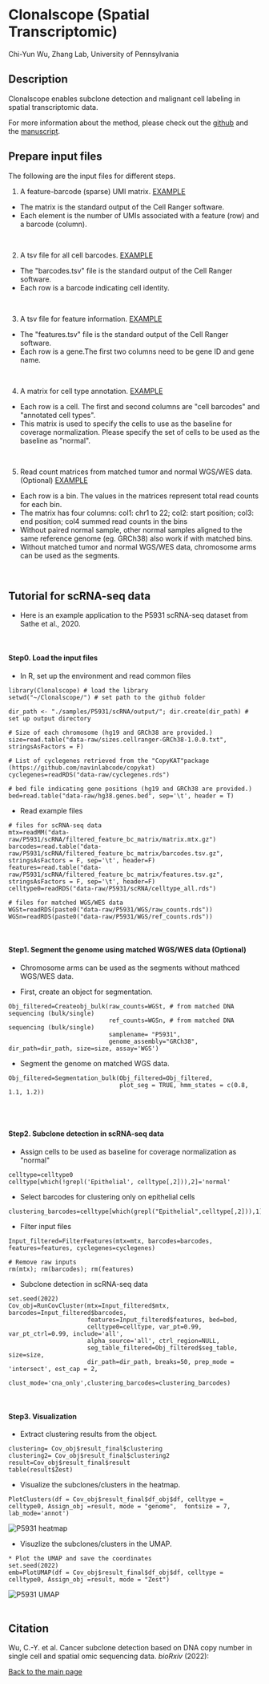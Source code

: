 Clonalscope (Spatial Transcriptomic)
================
Chi-Yun Wu, Zhang Lab, University of Pennsylvania

## Description
Clonalscope enables subclone detection and malignant cell labeling in spatial transcriptomic data.

For more information about the method, please check out the [github](https://github.com/seasoncloud/Clonalscope) and the [manuscript]().
<br/>

## Prepare input files
The following are the input files for different steps.

1. A feature-barcode (sparse) UMI matrix. [EXAMPLE](https://github.com/seasoncloud/Clonalscope/blob/main/data-raw/P5931/scRNA/filtered_feature_bc_matrix/matrix.mtx.gz) 
* The matrix is the standard output of the Cell Ranger software.
* Each element is the number of UMIs associated with a feature (row) and a barcode (column).
<br/>
 
2. A tsv file for all cell barcodes. [EXAMPLE](https://github.com/seasoncloud/Clonalscope/blob/main/data-raw/P5931/scRNA/filtered_feature_bc_matrix/barcodes.tsv.gz)
* The "barcodes.tsv" file is the standard output of the Cell Ranger software.
* Each row is a barcode indicating cell identity.
<br/>
 
3. A tsv file for feature information. 
[EXAMPLE](https://github.com/seasoncloud/Clonalscope/blob/main/data-raw/P5931/scRNA/filtered_feature_bc_matrix/features.tsv.gz)
* The "features.tsv" file is the standard output of the Cell Ranger software.
* Each row is a gene.The first two columns need to be gene ID and gene name.
<br/>

4. A matrix for cell type annotation. 
[EXAMPLE](https://github.com/seasoncloud/Clonalscope/blob/main/data-raw/P5931/scRNA/celltype_all.rds)
* Each row is a cell. The first and second columns are "cell barcodes" and "annotated cell types". 
* This matrix is used to specify the cells to use as the baseline for coverage normalization. Please specify the set of cells to be used as the baseline as "normal". 
<br/>

5. Read count matrices from matched tumor and normal WGS/WES data. (Optional) [EXAMPLE](https://github.com/seasoncloud/Clonalscope/tree/main/data-raw/P5931/WGS) 
* Each row is a bin. The values in the matrices represent total read counts for each bin.
* The matrix has four columns: col1: chr1 to 22; col2: start position; col3: end position; col4 summed read counts in the bins
* Without paired normal sample, other normal samples aligned to the same reference genome (eg. GRCh38) also work if with matched bins.
* Without matched tumor and normal WGS/WES data, chromosome arms can be used as the segments.
<br/>

## Tutorial for scRNA-seq data
* Here is an example application to the P5931 scRNA-seq dataset from Sathe et al., 2020.
<br/>

#### Step0. Load the input files

* In R, set up the environment and read common files
```
library(Clonalscope) # load the library
setwd("~/Clonalscope/") # set path to the github folder

dir_path <- "./samples/P5931/scRNA/output/"; dir.create(dir_path) # set up output directory

# Size of each chromosome (hg19 and GRCh38 are provided.)
size=read.table("data-raw/sizes.cellranger-GRCh38-1.0.0.txt", stringsAsFactors = F)

# List of cyclegenes retrieved from the "CopyKAT"package (https://github.com/navinlabcode/copykat)
cyclegenes=readRDS("data-raw/cyclegenes.rds")

# bed file indicating gene positions (hg19 and GRCh38 are provided.)
bed=read.table("data-raw/hg38.genes.bed", sep='\t', header = T)

```

* Read example files
```
# files for scRNA-seq data
mtx=readMM("data-raw/P5931/scRNA/filtered_feature_bc_matrix/matrix.mtx.gz")
barcodes=read.table("data-raw/P5931/scRNA/filtered_feature_bc_matrix/barcodes.tsv.gz", stringsAsFactors = F, sep='\t', header=F)
features=read.table("data-raw/P5931/scRNA/filtered_feature_bc_matrix/features.tsv.gz", stringsAsFactors = F, sep='\t', header=F)
celltype0=readRDS("data-raw/P5931/scRNA/celltype_all.rds")

# files for matched WGS/WES data
WGSt=readRDS(paste0("data-raw/P5931/WGS/raw_counts.rds"))
WGSn=readRDS(paste0("data-raw/P5931/WGS/ref_counts.rds"))
```
<br/>

#### Step1. Segment the genome using matched WGS/WES data (Optional)

* Chromosome arms can be used as the segments without mathced WGS/WES data. 

* First, create an object for segmentation.
```
Obj_filtered=Createobj_bulk(raw_counts=WGSt, # from matched DNA sequencing (bulk/single)
                            ref_counts=WGSn, # from matched DNA sequencing (bulk/single)
                            samplename= "P5931",
                            genome_assembly="GRCh38", dir_path=dir_path, size=size, assay='WGS')
```

* Segment the genome on matched WGS data.
```
Obj_filtered=Segmentation_bulk(Obj_filtered=Obj_filtered,
                               plot_seg = TRUE, hmm_states = c(0.8, 1.1, 1.2))
```
<br/><br/>

#### Step2. Subclone detection in scRNA-seq data

* Assign cells to be used as baseline for coverage normalization as "normal"
```
celltype=celltype0
celltype[which(!grepl('Epithelial', celltype[,2])),2]='normal'
```

* Select barcodes for clustering only on epithelial cells
```
clustering_barcodes=celltype[which(grepl("Epithelial",celltype[,2])),1]
```

* Filter input files
```
Input_filtered=FilterFeatures(mtx=mtx, barcodes=barcodes, features=features, cyclegenes=cyclegenes)

# Remove raw inputs
rm(mtx); rm(barcodes); rm(features)
```

* Subclone detection in scRNA-seq data
```
set.seed(2022)
Cov_obj=RunCovCluster(mtx=Input_filtered$mtx, barcodes=Input_filtered$barcodes, 
                      features=Input_filtered$features, bed=bed, 
                      celltype0=celltype, var_pt=0.99, var_pt_ctrl=0.99, include='all',
                      alpha_source='all', ctrl_region=NULL, 
                      seg_table_filtered=Obj_filtered$seg_table, size=size,
                      dir_path=dir_path, breaks=50, prep_mode = 'intersect', est_cap = 2,
                      clust_mode='cna_only',clustering_barcodes=clustering_barcodes) 
```
<br/>

#### Step3. Visualization

* Extract clustering results from the object.
```
clustering= Cov_obj$result_final$clustering
clustering2= Cov_obj$result_final$clustering2
result=Cov_obj$result_final$result
table(result$Zest)
```

* Visualize the subclones/clusters in the heatmap.
```
PlotClusters(df = Cov_obj$result_final$df_obj$df, celltype = celltype0, Assign_obj =result, mode = "genome",  fontsize = 7, lab_mode='annot')
```

![](../../../inst/plots/P5931_heatmap.png?raw=true "P5931 heatmap")

* Visuzlize the subclones/clusters in the UMAP.
```
* Plot the UMAP and save the coordinates
set.seed(2022)
emb=PlotUMAP(df = Cov_obj$result_final$df_obj$df, celltype = celltype0, Assign_obj =result, mode = "Zest")
```

![](../../../inst/plots/P5931_UMAP.png?raw=true "P5931 UMAP")
<br/><br/>



## Citation
Wu, C.-Y. et al. Cancer subclone detection based on DNA copy number in single cell and spatial omic sequencing data. *bioRxiv* (2022): []()





[Back to the main page](https://github.com/seasoncloud/Clonalscope)
